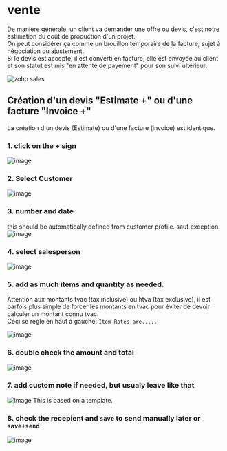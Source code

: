 # vente

De manière générale, un client va demander une offre ou devis, c'est notre estimation du coût de production d'un projet.  
On peut considérer ça comme un brouillon temporaire de la facture, sujet à négociation ou ajustement.  
Si le devis est accepté, il est converti en facture, elle est envoyée au client et son statut est mis "en attente de payement" pour son suivi ultérieur.

![zoho sales](https://user-images.githubusercontent.com/12049360/52078228-fbb66b80-2592-11e9-9d9d-030d1fa10a9c.png)

## Création d'un devis "Estimate +" ou d'une facture "Invoice +"

La création d'un devis \(Estimate\) ou d'une facture \(invoice\) est identique.

### 1. click on the + sign

![image](https://user-images.githubusercontent.com/12049360/57366640-b011f000-7187-11e9-8386-c185ff6e5c1a.png)

### 2. Select Customer

![image](https://user-images.githubusercontent.com/12049360/57366678-cd46be80-7187-11e9-898c-eaf3c7bcaae7.png)

### 3. number and date

this should be automatically defined from customer profile. sauf exception. ![image](https://user-images.githubusercontent.com/12049360/57366820-11d25a00-7188-11e9-9328-aa1faa98d189.png)

### 4. select salesperson

![image](https://user-images.githubusercontent.com/12049360/57366853-2282d000-7188-11e9-9d01-0d315465835e.png)

### 5. add as much items and quantity as needed.

Attention aux montants tvac \(tax inclusive\) ou htva \(tax exclusive\), il est parfois plus simple de forcer les montants en tvac pour éviter de devoir calculer un montant connu tvac.  
Ceci se règle en haut à gauche: `Item Rates are.....`

![image](https://user-images.githubusercontent.com/12049360/106889942-ff80a980-66e8-11eb-9d39-7f3912eb41df.png)

### 6. double check the amount and total

![image](https://user-images.githubusercontent.com/12049360/57366988-6f66a680-7188-11e9-8e15-3b66a80977cc.png)

### 7. add custom note if needed, but usualy leave like that

![image](https://user-images.githubusercontent.com/12049360/57367025-873e2a80-7188-11e9-85e3-7f701a921ef3.png) This is based on a template.

### 8. check the recepient and `save` to send manually later or `save+send`

![image](https://user-images.githubusercontent.com/12049360/57367171-c8ced580-7188-11e9-8c5f-02aa6e060fc4.png)


